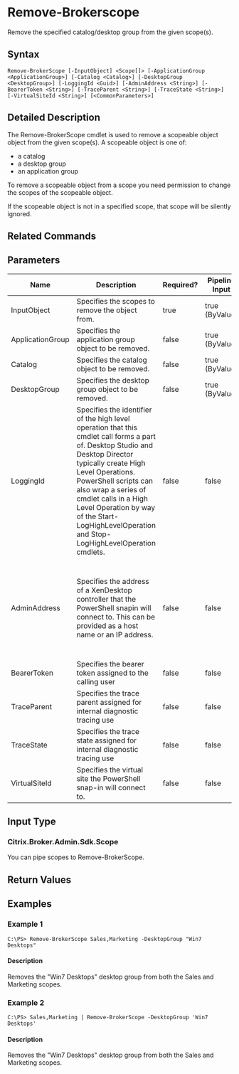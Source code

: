 ﻿
# Remove-Brokerscope
Remove the specified catalog/desktop group from the given scope(s).
## Syntax

```
Remove-BrokerScope [-InputObject] <Scope[]> [-ApplicationGroup <ApplicationGroup>] [-Catalog <Catalog>] [-DesktopGroup <DesktopGroup>] [-LoggingId <Guid>] [-AdminAddress <String>] [-BearerToken <String>] [-TraceParent <String>] [-TraceState <String>] [-VirtualSiteId <String>] [<CommonParameters>]
```

## Detailed Description
The Remove-BrokerScope cmdlet is used to remove a scopeable object object from the given scope(s). A scopeable object is one of:

* a catalog
* a desktop group
* an application group

To remove a scopeable object from a scope you need permission to change the scopes of the scopeable object.

If the scopeable object is not in a specified scope, that scope will be silently ignored.


## Related Commands

## Parameters
| Name   | Description | Required? | Pipeline Input | Default Value |
| --- | --- | --- | --- | --- |
| InputObject | Specifies the scopes to remove the object from. | true | true (ByValue) | null |
| ApplicationGroup | Specifies the application group object to be removed. | false | true (ByValue) |  |
| Catalog | Specifies the catalog object to be removed. | false | true (ByValue) |  |
| DesktopGroup | Specifies the desktop group object to be removed. | false | true (ByValue) |  |
| LoggingId | Specifies the identifier of the high level operation that this cmdlet call forms a part of. Desktop Studio and Desktop Director typically create High Level Operations. PowerShell scripts can also wrap a series of cmdlet calls in a High Level Operation by way of the Start-LogHighLevelOperation and Stop-LogHighLevelOperation cmdlets. | false | false |  |
| AdminAddress | Specifies the address of a XenDesktop controller that the PowerShell snapin will connect to. This can be provided as a host name or an IP address. | false | false | Localhost. Once a value is provided by any cmdlet, this value will become the default. |
| BearerToken | Specifies the bearer token assigned to the calling user | false | false |  |
| TraceParent | Specifies the trace parent assigned for internal diagnostic tracing use | false | false |  |
| TraceState | Specifies the trace state assigned for internal diagnostic tracing use | false | false |  |
| VirtualSiteId | Specifies the virtual site the PowerShell snap-in will connect to. | false | false |  |

## Input Type

### Citrix.Broker.Admin.Sdk.Scope
You can pipe scopes to Remove-BrokerScope.
## Return Values

### 

## Examples

### Example 1

```
C:\PS> Remove-BrokerScope Sales,Marketing -DesktopGroup "Win7 Desktops"
```

#### Description
Removes the "Win7 Desktops" desktop group from both the Sales and Marketing scopes.
### Example 2

```
C:\PS> Sales,Marketing | Remove-BrokerScope -DesktopGroup 'Win7 Desktops'
```

#### Description
Removes the "Win7 Desktops" desktop group from both the Sales and Marketing scopes.
